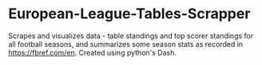 # European-League-Tables-Scrapper

Scrapes and visualizes data - table standings and top scorer standings for all football seasons, 
and summarizes some season stats as recorded in https://fbref.com/en. Created using python's Dash.